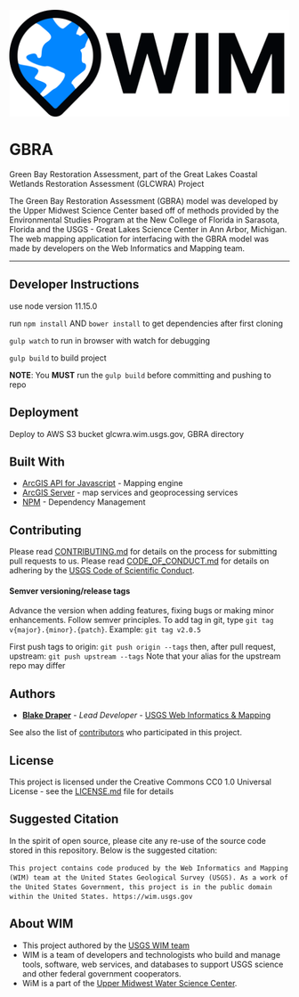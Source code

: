 ![WIM](wimlogo.png)

# GBRA

Green Bay Restoration Assessment, part of the Great Lakes Coastal Wetlands Restoration Assessment (GLCWRA) Project

The Green Bay Restoration Assessment (GBRA) model was developed by the Upper Midwest Science Center based off of methods provided by the Environmental Studies Program at the New College of Florida in Sarasota, Florida and the USGS - Great Lakes Science Center in Ann Arbor, Michigan. The web mapping application for interfacing with the GBRA model was made by developers on the Web Informatics and Mapping team.

---

## Developer Instructions

use node version 11.15.0

run `npm install` AND `bower install` to get dependencies after first cloning

`gulp watch` to run in browser with watch for debugging

`gulp build` to build project

**NOTE**: You **MUST** run the `gulp build` before committing and pushing to repo

## Deployment

Deploy to AWS S3 bucket glcwra.wim.usgs.gov, GBRA directory

## Built With

- [ArcGIS API for Javascript](https://developers.arcgis.com/javascript/) - Mapping engine
- [ArcGIS Server](http://server.arcgis.com/en/) - map services and geoprocessing services
- [NPM](https://www.npmjs.com/) - Dependency Management

## Contributing

Please read [CONTRIBUTING.md]() for details on the process for submitting pull requests to us. Please read [CODE_OF_CONDUCT.md]() for details on adhering by the [USGS Code of Scientific Conduct](https://www2.usgs.gov/fsp/fsp_code_of_scientific_conduct.asp).

#### Semver versioning/release tags

Advance the version when adding features, fixing bugs or making minor enhancements. Follow semver principles. To add tag in git, type `git tag v{major}.{minor}.{patch}`. Example: `git tag v2.0.5`

First push tags to origin: `git push origin --tags` then, after pull request, upstream: `git push upstream --tags` Note that your alias for the upstream repo may differ

## Authors

- **[Blake Draper](https://www.usgs.gov/staff-profiles/blake-a-draper)** - _Lead Developer_ - [USGS Web Informatics & Mapping](https://wim.usgs.gov/)

See also the list of [contributors](https://github.com/USGS-WiM/ORA/graphs/contributors) who participated in this project.

## License

This project is licensed under the Creative Commons CC0 1.0 Universal License - see the [LICENSE.md](LICENSE.md) file for details

## Suggested Citation

In the spirit of open source, please cite any re-use of the source code stored in this repository. Below is the suggested citation:

`This project contains code produced by the Web Informatics and Mapping (WIM) team at the United States Geological Survey (USGS). As a work of the United States Government, this project is in the public domain within the United States. https://wim.usgs.gov`

## About WIM

- This project authored by the [USGS WIM team](https://wim.usgs.gov)
- WIM is a team of developers and technologists who build and manage tools, software, web services, and databases to support USGS science and other federal government cooperators.
- WiM is a part of the [Upper Midwest Water Science Center](https://www.usgs.gov/centers/wisconsin-water-science-center).

